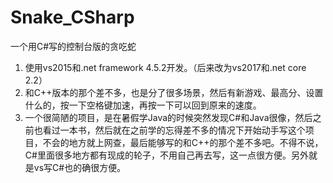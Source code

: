 ﻿# Snake_CSharp
一个用C#写的控制台版的贪吃蛇
1. 使用vs2015和.net framework 4.5.2开发。（后来改为vs2017和.net core 2.2）
2. 和C++版本的那个差不多，也是分了很多场景，然后有新游戏、最高分、设置什么的，按一下空格键加速，再按一下可以回到原来的速度。
3. 一个很简陋的项目，是在暑假学Java的时候突然发现C#和Java很像，然后之前也看过一本书，然后就在之前学的忘得差不多的情况下开始动手写这个项目，不会的地方就上网查，最后能够写的和C++的那个差不多吧。不得不说，C#里面很多地方都有现成的轮子，不用自己再去写，这一点很方便。另外就是vs写C#也的确很方便。